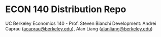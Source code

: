 # ECON 140 Distribution Repo
UC Berkeley Economics 140 - Prof. Steven Bianchi
Development: Andrei Caprau (acaprau@berkeley.edu), Alan Liang (alanliang@berkeley.edu)
